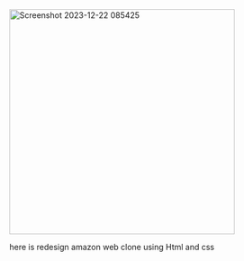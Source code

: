 <img width="400" alt="Screenshot 2023-12-22 085425" src="https://github.com/bhadauria-abhi/amazon-abhi/assets/143187509/21c1d035-b0c4-49ee-804f-a94ad4244909">

here is redesign amazon web clone using 
Html and css
